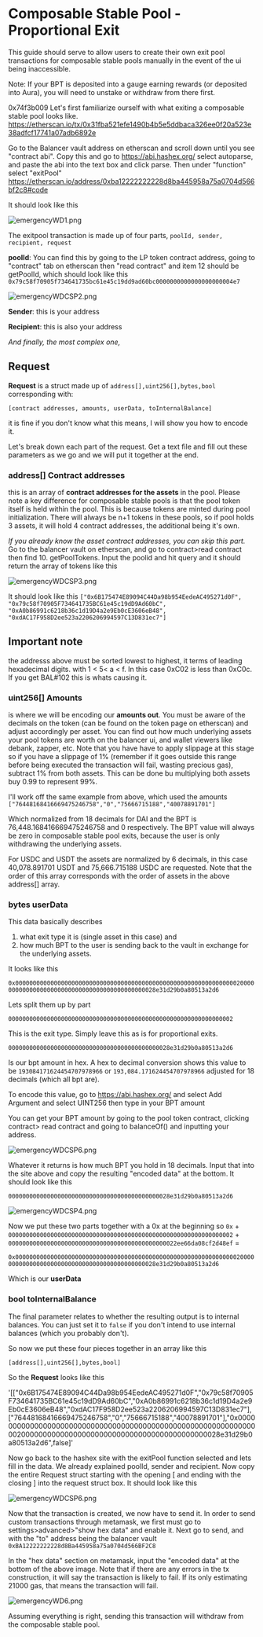# Composable Stable Pool - Proportional Exit
This guide should serve to allow users to create their own exit pool transactions for composable stable pools manually in the event of the ui being inaccessible.  

Note: If your BPT is deposited into a gauge earning rewards (or deposited into Aura), you will need to unstake or withdraw from there first. 

0x74f3b009
Let's first familiarize ourself with what exiting a composable stable pool looks like. 
https://etherscan.io/tx/0x31fba521efe1490b4b5e5ddbaca326ee0f20a523e38adfcf17741a07adb6892e

Go to the Balancer vault address on etherscan and scroll down until you see "contract abi".  Copy this and go to https://abi.hashex.org/ select autoparse, and paste the abi into the text box and click parse.  Then under "function" select "exitPool"
https://etherscan.io/address/0xba12222222228d8ba445958a75a0704d566bf2c8#code

It should look like this 

![emergencyWD1.png](docs/.vuepress/public/images/backgrounds/emergencyWD1.png)

The exitpool transaction is made up of four parts, `poolId, sender, recipient, request`

**poolId**: You can find this by going to the LP token contract address, going to "contract" tab on etherscan then "read contract" and item 12 should be getPoolId, which should look like this `0x79c58f70905f734641735bc61e45c19dd9ad60bc0000000000000000000004e7`

![emergencyWDCSP2.png](docs/.vuepress/public/images/backgrounds/emergencyWDCSP2.png)

**Sender**: this is your address

**Recipient**: this is also your address

*And finally, the most complex one,*  

## **Request** 
**Request** is a struct made up of `address[],uint256[],bytes,bool` corresponding with:

`[contract addresses, amounts, userData, toInternalBalance]`

it is fine if you don't know what this means, I will show you how to encode it. 

Let's break down each part of the request.  Get a text file and fill out these parameters as we go and we will put it together at the end.  

### **address[]** Contract addresses
this is an array of **contract addresses for the assets** in the pool. Please note a key difference for composable stable pools is that the pool token itself is held within the pool. This is because tokens are minted during pool initialization. There will always be n+1 tokens in these pools, so if pool holds 3 assets, it will hold 4 contract addresses, the additional being it's own. 

*If you already know the asset contract addresses, you can skip this part.*
Go to the balancer vault on etherscan, and go to contract>read contract then find 10. getPoolTokens.  Input the poolid and hit query and it should return the array of tokens like this 

![emergencyWDCSP3.png](docs/.vuepress/public/images/backgrounds/emergencyWDCSP3.png)

It should look like this 
`["0x6B175474E89094C44Da98b954EedeAC495271d0F",
"0x79c58f70905F734641735BC61e45c19dD9Ad60bC",
"0xA0b86991c6218b36c1d19D4a2e9Eb0cE3606eB48",
"0xdAC17F958D2ee523a2206206994597C13D831ec7"]`

## **Important note** 
the addresss above must be sorted lowest to highest, it terms of leading hexadecimal digits.  with 1 < 5< a < f.  In this case 0xC02 is less than 0xC0c.  If you get BAL#102 this is whats causing it.  

### **uint256[]** Amounts
is where we will be encoding our **amounts out**.  You must be aware of the decimals on the token (can be found on the token page on etherscan) and adjust accordingly per asset.  You can find out how much underlying assets your pool tokens are worth on the balancer ui, and wallet viewers like debank, zapper, etc.  Note that you have have to apply slippage at this stage so if you have a slippage of 1% (remember if it goes outside this range before being executed the transaction will fail, wasting precious gas), subtract 1% from both assets. This can be done bu multiplying both assets buy 0.99 to represent 99%. 

I'll work off the same example from above, which used the amounts 
`["76448168416669475246758","0","75666715188","40078891701"]`

Which normalized from 18 decimals for DAI and the BPT is 76,448.168416669475246758 and 0 respectively. The BPT value will always be zero in composable stable pool exits, because the user is only withdrawing the underlying assets. 

For USDC and USDT the assets are normalized by 6 decimals, in this case 40,078.891701 USDT and 75,666.715188 USDC are requested.  Note that the order of this array corresponds with the order of assets in the above address[] array.

### **bytes** **userData**
This data basically describes 
1. what exit type it is (single asset in this case) and 
2. how much BPT to the user is sending back to the vault in exchange for the underlying assets.

It looks like this

`0x00000000000000000000000000000000000000000000000000000000000000020000000000000000000000000000000000000000000028e31d29b0a80513a2d6`

Lets split them up by part 

`0000000000000000000000000000000000000000000000000000000000000002`

This is the exit type.  Simply leave this as is for proportional exits.  

`0000000000000000000000000000000000000000000028e31d29b0a80513a2d6`

Is our bpt amount in hex.  A hex to decimal conversion shows this value to be `193084171624454707978966` or `193,084.171624454707978966` adjusted for 18 decimals (which all bpt are).

To encode this value, go to https://abi.hashex.org/ and select Add Argument and select UINT256 then type in your BPT amount 

You can get your BPT amount by going to the pool token contract, clicking contract> read contract and going to balanceOf() and inputting your address.  

![emergencyWDCSP6.png](docs/.vuepress/public/images/backgrounds/emergencyWDCSP6.png)

Whatever it returns is how much BPT you hold in 18 decimals.  Input that into the site above and copy the resulting "encoded data" at the bottom. It should look like this

`0000000000000000000000000000000000000000000028e31d29b0a80513a2d6`


![emergencyWDCSP4.png](docs/.vuepress/public/images/backgrounds/emergencyWDCSP4.png)

Now we put these two parts together with a 0x at the beginning so
`0x` + `0000000000000000000000000000000000000000000000000000000000000002` + `000000000000000000000000000000000000000000000022ee66da08cf2d48ef` = 

`0x00000000000000000000000000000000000000000000000000000000000000020000000000000000000000000000000000000000000028e31d29b0a80513a2d6`

Which is our **userData**

### **bool** toInternalBalance

The final parameter relates to whether the resulting output is to internal balances.  You can just set it to `false` if you don't intend to use internal balances (which you probably don't).

So now we put these four pieces together in an array like this 

`[address[],uint256[],bytes,bool]`

So the **Request** looks like this 

'[["0x6B175474E89094C44Da98b954EedeAC495271d0F","0x79c58f70905F734641735BC61e45c19dD9Ad60bC","0xA0b86991c6218b36c1d19D4a2e9Eb0cE3606eB48","0xdAC17F958D2ee523a2206206994597C13D831ec7"],["76448168416669475246758","0","75666715188","40078891701"],"0x00000000000000000000000000000000000000000000000000000000000000020000000000000000000000000000000000000000000028e31d29b0a80513a2d6",false]'

Now go back to the hashex site with the exitPool function selected and lets fill in the data.  We already explained poolId, sender and recipient.  Now copy the entire Request struct starting with the opening [ and ending with the closing ] into the request struct box.  It should look like this 

![emergencyWDCSP6.png](docs/.vuepress/public/images/backgrounds/emergencyWDCSP6.png)

Now that the transaction is created, we now have to send it.  In order to send custom transactions through metamask, we first must go to settings>advanced>"show hex data" and enable it.  Next go to send, and with the "to" address being the balancer vault `0xBA12222222228d8Ba445958a75a0704d566BF2C8`

In the "hex data" section on metamask, input the "encoded data" at the bottom of the above image.  Note that if there are any errors in the tx construction, it will say the transaction is likely to fail.  If its only estimating 21000 gas, that means the transaction will fail.  

![emergencyWD6.png](docs/.vuepress/public/images/backgrounds/emergencyWD6.png)

Assuming everything is right, sending this transaction will withdraw from the composable stable pool.  